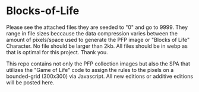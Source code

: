 # Blocks-of-Life

Please see the attached files they are seeded to "0" and go to 9999. They range in file sizes beccause the data compression varies between the amount of pixels/space used to generate the PFP image or "Blocks of Life" Character. No file should be larger than 2kb. All files should be in webp as that is optimal for this project. Thank you.

This repo contains not only the PFP collection images but also the SPA that utilizes the "Game of Life" code to assign the rules to the pixels on a bounded-grid (300x300) via Javascript. All new editions or additive editions will be posted here.
